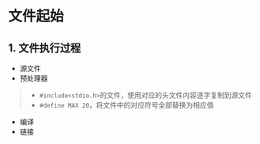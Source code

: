 # 文件起始

## 1. 文件执行过程

- 源文件
- 预处理器
> - ```#include<stdio.h>```的文件，使用对应的头文件内容逐字复制到源文件
> - ```#define MAX 20```，将文件中的对应符号全部替换为相应值
- 编译
- 链接































